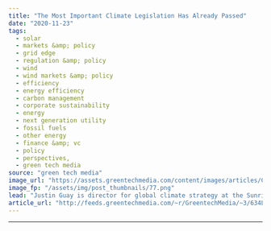 ```yaml
---
title: "The Most Important Climate Legislation Has Already Passed"
date: "2020-11-23"
tags: 
  - solar
  - markets &amp; policy
  - grid edge
  - regulation &amp; policy
  - wind
  - wind markets &amp; policy
  - efficiency
  - energy efficiency
  - carbon management
  - corporate sustainability
  - energy
  - next generation utility
  - fossil fuels
  - other energy
  - finance &amp; vc
  - policy
  - perspectives,
  - green tech media
source: "green tech media"
image_url: "https://assets.greentechmedia.com/content/images/articles/Capitol_Building_Washington_DC_XL_Pixabay.jpg"
image_fp: "/assets/img/post_thumbnails/77.png"
lead: "Justin Guay is director for global climate strategy at the Sunrise Project. * * * On the heels of a historic election that saw Joe Biden use climate as the single biggest motivator to turn out the youth vote in record numbers, expectations for action ..."
article_url: "http://feeds.greentechmedia.com/~r/GreentechMedia/~3/634LoYL-i6E/the-most-important-climate-legislation-has-already-passed"
---
```


---
